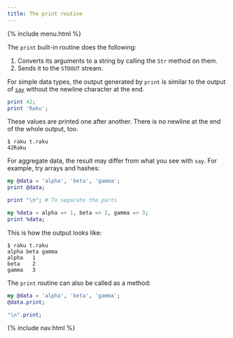 ```yaml
---
title: The print routine
---
```


{% include menu.html %}

The `print` built-in routine does the following:

1. Converts its arguments to a string by calling the `Str` method on them.
1. Sends it to the `STDOUT` stream.

For simple data types, the output generated by `print` is similar to the output of [`say`](../say) without the newline character at the end.

```raku
print 42;
print 'Raku';
```

These values are printed one after another. There is no newline at the end of the whole output, too.

    $ raku t.raku
    42Raku

For aggregate data, the result may differ from what you see with `say`. For example, try arrays and hashes:

```raku
my @data = 'alpha', 'beta', 'gamma';
print @data;

print "\n"; # To separate the parts

my %data = alpha => 1, beta => 2, gamma => 3;
print %data;
```

This is how the output looks like:

    $ raku t.raku
    alpha beta gamma
    alpha	1
    beta	2
    gamma	3

The `print` routine can also be called as a method:

```raku
my @data = 'alpha', 'beta', 'gamma';
@data.print;

"\n".print;
```

{% include nav.html %}
